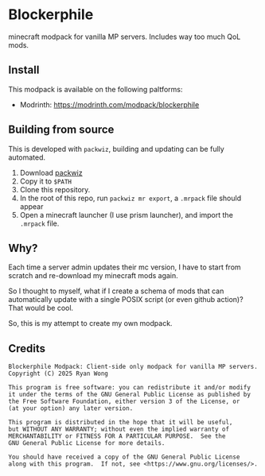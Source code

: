 # Blockerphile

minecraft modpack for vanilla MP servers. Includes way too much QoL mods.

## Install

This modpack is available on the following paltforms:

- Modrinth: <https://modrinth.com/modpack/blockerphile>

## Building from source

This is developed with `packwiz`, building and updating can be fully automated.

1. Download [packwiz](https://packwiz.infra.link/)
1. Copy it to `$PATH`
1. Clone this repository.
1. In the root of this repo, run `packwiz mr export`, a `.mrpack` file should appear
1. Open a minecraft launcher (I use prism launcher), and import the `.mrpack` file.

## Why?

Each time a server admin updates their mc version, I have to start from scratch and re-download my minecraft mods again.

So I thought to myself, what if I create a schema of mods that can automatically update with a single POSIX script (or even github action)? That would be cool.

So, this is my attempt to create my own modpack.

## Credits

```
Blockerphile Modpack: Client-side only modpack for vanilla MP servers.
Copyright (C) 2025 Ryan Wong

This program is free software: you can redistribute it and/or modify
it under the terms of the GNU General Public License as published by
the Free Software Foundation, either version 3 of the License, or
(at your option) any later version.

This program is distributed in the hope that it will be useful,
but WITHOUT ANY WARRANTY; without even the implied warranty of
MERCHANTABILITY or FITNESS FOR A PARTICULAR PURPOSE.  See the
GNU General Public License for more details.

You should have received a copy of the GNU General Public License
along with this program.  If not, see <https://www.gnu.org/licenses/>.
```

